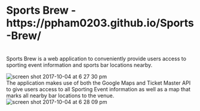 <h1>Sports Brew - https://ppham0203.github.io/Sports-Brew/</h1><br>
Sports Brew is a web application to conveniently provide users access to sporting event information and sports bar locations nearby.

![screen shot 2017-10-04 at 6 27 30 pm](https://user-images.githubusercontent.com/28886343/31207257-069c67a4-a932-11e7-8d7a-bb3cf8ef23d4.png)
<br>
The application makes use of both the Google Maps and Ticket Master API to give users access to all Sporting Event information as well as a map that marks all nearby bar locations to the venue. 
![screen shot 2017-10-04 at 6 28 09 pm](https://user-images.githubusercontent.com/28886343/31207259-0913473c-a932-11e7-9305-946550aadec8.png)

